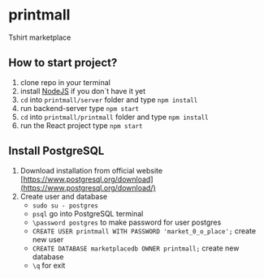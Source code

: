 # printmall
Tshirt marketplace

## How to start project?

1. clone repo in your terminal 
2. install [NodeJS](https://nodejs.org/) if you don`t have it yet
3. `cd` into `printmall/server` folder and type `npm install`
4. run backend-server type `npm start`
5. `cd` into `printmall/printmall` folder and type `npm install`
6. run the React project type `npm start`

## Install PostgreSQL
1. Download installation from official website [https://www.postgresql.org/download](https://www.postgresql.org/download/)
2. Create user and database
    * `sudo su - postgres`
    * `psql` go into PostgreSQL terminal
    * `\password postgres` to make password for user postgres
    * `CREATE USER printmall WITH PASSWORD 'market_0_o_place';` create new user
    * `CREATE DATABASE marketplacedb OWNER printmall;` create new database
    * `\q` for exit